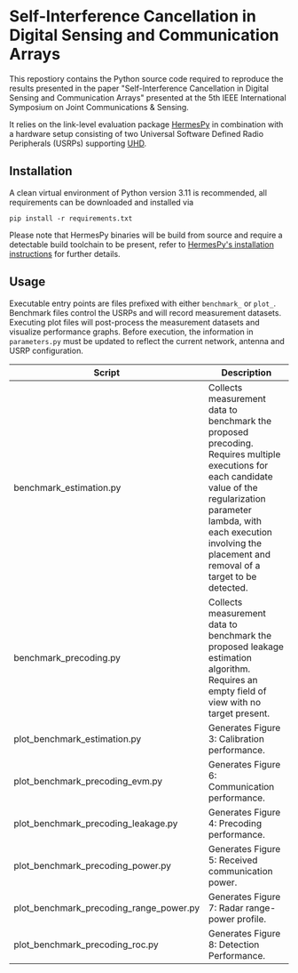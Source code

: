 # Self-Interference Cancellation in Digital Sensing and Communication Arrays

This repostiory contains the Python source code required to reproduce the results presented in
the paper "Self-Interference Cancellation in Digital Sensing and Communication Arrays" presented at the 5th IEEE International Symposium on Joint Communications & Sensing.

It relies on the link-level evaluation package [HermesPy](https://github.com/Barkhausen-Institut/hermespy) in combination with a hardware setup consisting of two Universal Software Defined Radio Peripherals (USRPs) supporting [UHD](https://github.com/Barkhausen-Institut/usrp_uhd_wrapper).

## Installation

A clean virtual environment of Python version 3.11 is recommended,
all requirements can be downloaded and installed via
```shell
pip install -r requirements.txt
```

Please note that HermesPy binaries will be build from source and require a detectable build toolchain to be present, refer to [HermesPy's installation instructions](https://hermespy.org/installation.html#install-from-source) for further details.

## Usage

Executable entry points are files prefixed with either `benchmark_` or `plot_`.
Benchmark files control the USRPs and will record measurement datasets.
Executing plot files will post-process the measurement datasets and visualize performance graphs. Before execution, the information in `parameters.py` must be updated to reflect the current network, antenna and USRP configuration.

| Script | Description |
| ------ | ----------- |
| benchmark_estimation.py | Collects measurement data to benchmark the proposed precoding. Requires multiple executions for each candidate value of the regularization parameter lambda, with each execution involving the placement and removal of a target to be detected. |
| benchmark_precoding.py | Collects measurement data to benchmark the proposed leakage estimation algorithm. Requires an empty field of view with no target present. |
| plot_benchmark_estimation.py | Generates Figure 3: Calibration performance. |
| plot_benchmark_precoding_evm.py | Generates Figure 6: Communication performance. | 
| plot_benchmark_precoding_leakage.py | Generates Figure 4: Precoding performance. |
| plot_benchmark_precoding_power.py | Generates Figure 5: Received communication power. |
| plot_benchmark_precoding_range_power.py | Generates Figure 7: Radar range-power profile. |
| plot_benchmark_precoding_roc.py | Generates Figure 8: Detection Performance. |